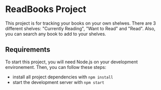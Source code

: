 # ReadBooks Project

This project is for tracking your books on your own shelwes. There are 3 different shelves: "Currently Reading", "Want to Read" and "Read". Also, you can search any book to add to your shelves.

## Requirements

To start this project, you will need Node.js on your development environement. Then, you can follow these steps:

* install all project dependencies with `npm install`
* start the development server with `npm start`

